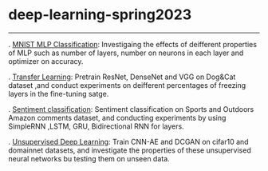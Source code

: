 # deep-learning-spring2023

----



. [MNIST MLP Classification](mnist-mlp-classification): Investigaing the effects of deifferent properties of MLP such as number of layers, number on neurons in each layer and optimizer on accuracy.

. [Transfer Learning](transfer-learning): Pretrain ResNet, DenseNet and VGG on Dog&Cat dataset ,and conduct experiments on deifferent percentages
of freezing layers in the fine-tuning satge.

. [Sentiment classification](sentiment-classification): Sentiment classification on Sports and Outdoors Amazon comments dataset, and conducting experiments by using  SimpleRNN  ,LSTM, GRU, Bidirectional RNN for layers.

. [Unsupervised Deep Learning](unsupervised-deep-learning): Train CNN-AE and DCGAN on cifar10 and domainnet datasets, and investigate the properties of these unsupervised neural networks bu testing them on unseen data.

